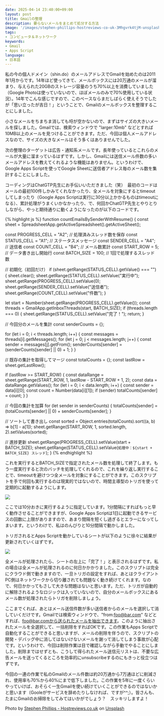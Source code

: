 ```yaml
---
date: 2025-04-14 23:40:00+09:00
layout: post
title: Gmailの整理
description: 要らないメールをまとめて処分する方法
image: '/images/stephen-phillips-hostreviews-co-uk-3Mhgvrk4tjM-unsplash.jpg'
tags:
- コンピュータ＆ネットワーク
keywords:
- Gmail
- Apps Script
language:
- 日本語
---
```


私の今の個人ドメイン（shin.do）のメールアドレスでGmailを始めたのは2011年1月からです。14年ほど使ってきて、メールボックスには20万通のメールが溜まり、与えられた20GBのストレージ容量のうち70%以上を消費していました（Google Photoは使っていないので、ほぼメールのみで70%使用している状況）。14年でこんな感じですので、このペースならまだしばらく使えそうでしたが「思い立ったが吉日！」ということで、Gmailのメールボックスを整理することにしました。

小さなメールをちまちま消しても埒が空かないので、まずはサイズの大きいメールを探しました。Gmailでは、検索ウィンドウで "larger:10mb" などとすれば10MB以上のメールを見つけることができます。ただ、今回は個人メールアドレスなので、サイズの大きなメールはそう多くはありませんでした。

次の整理のターゲットは広告・通知系メールです。長年使っているとこれらのメールが大量に溜まっているはずです。しかし、Gmailには送信メール件数の多いメールアドレスを教えてくれるような機能はありません。というわけで、Google Apps Scriptを使ってGoogle Sheetに送信者アドレス毎のメール数を集計することにしました。

コーディングはChatGTP先生にお手伝いいただきました（笑）　最初のコードはメールの最初100件しかみてくれなかったり、全メールを対象にするとtimeoutしてしまったり（Google Apps Scriptは実行に30分以上かかるものはtimeoutになる）、累計処理がうまくいかなかったり、で、何回かChatGTP先生とやりとりしながら、やっと期待通りに動くようになったのが以下のコードです。

{% highlight js %}
function countEmailsBySenderWithResume() {
  const sheet = SpreadsheetApp.getActiveSpreadsheet().getActiveSheet();

  const PROGRESS_CELL = "A2"; // 処理済みスレッド数を保存
  const STATUS_CELL = "A1";   // ステータスメッセージ
  const SENDER_CELL = "A4";   // 送信者
  const COUNT_CELL = "B4";    // メール数累計
  const START_ROW = 5;        // データ書き出し開始行
  const BATCH_SIZE = 100;     // 1回で処理するスレッド数

  // 初期化（初回だけ）
  if (sheet.getRange(STATUS_CELL).getValue() === "") {
    sheet.clear();
    sheet.getRange(STATUS_CELL).setValue("実行中");
    sheet.getRange(PROGRESS_CELL).setValue(0);
    sheet.getRange(SENDER_CELL).setValue("送信者");
    sheet.getRange(COUNT_CELL).setValue("件数");
  }

  let start = Number(sheet.getRange(PROGRESS_CELL).getValue());
  const threads = GmailApp.getInboxThreads(start, BATCH_SIZE);
  if (threads.length === 0) {
    sheet.getRange(STATUS_CELL).setValue("完了！");
    return;
  }

  // 今回分のメールを集計
  const senderCounts = {};

  for (let i = 0; i < threads.length; i++) {
    const messages = threads[i].getMessages();
    for (let j = 0; j < messages.length; j++) {
      const sender = messages[j].getFrom();
      senderCounts[sender] = (senderCounts[sender] || 0) + 1;
    }
  }

  // 既存の集計を取得してマージ
  const totalCounts = {};
  const lastRow = sheet.getLastRow();

  if (lastRow >= START_ROW) {
    const dataRange = sheet.getRange(START_ROW, 1, lastRow - START_ROW + 1, 2);
    const data = dataRange.getValues();
    for (let i = 0; i < data.length; i++) {
      const sender = data[i][0];
      const count = Number(data[i][1]);
      if (sender) totalCounts[sender] = count;
    }
  }

  // 今回の集計を加算
  for (let sender in senderCounts) {
    totalCounts[sender] = (totalCounts[sender] || 0) + senderCounts[sender];
  }

  // ソートして書き出し
  const sorted = Object.entries(totalCounts).sort((a, b) => b[1] - a[1]);
  sheet.getRange(START_ROW, 1, sorted.length, 2).setValues(sorted);

  // 進捗更新
  sheet.getRange(PROGRESS_CELL).setValue(start + BATCH_SIZE);
  sheet.getRange(STATUS_CELL).setValue(`処理中：${start + BATCH_SIZE} スレッド`);
}
{% endhighlight %}

これを実行するとBATCH_SIZEで指定されたメール数を処理して終了します。もう一度実行すると次のバッチを処理してくれるので、これを繰り返し実行することで、timeoutを避けつつ全メールを対象にすることができます。このスクリプトを手で何回も実行するのは現実的ではないので、時間主導型のトリガを使って定期的に起動するようにします。

![]({{site.baseurl}}/images/time-based-triggering.png)

ここでは10分おきに実行するように指定しています。1分間隔にすればもっと早く動作させることができますが、Google Apps Scriptは1日に起動できるサービスの回数に上限がありますので、あまり間隔を短くし過ぎるとエラーになってしまいます。というわけで、私はのんびりと10分間隔で動かしました。

トリガされるとApps Scriptを動かしているシートが以下のように徐々に結果が更新されていくはずです。

![]({{site.baseurl}}/images/result-sheet-mosaic.png)

全メールが処理されたら、シートの左上に「完了！」と表示されるはずです。私の場合は全メールが処理されるのに何日かかかりました。このスクリプトは完全にクラウド側で動きますので、一旦トリガの設定をすれば、あとはクライアントPC側はネットワークから切り離されても問題なく動き続けてくれます。なので、何日かかってもさして大きな問題はないと思います。ただ、トリガが自動的に解除されるようなロジックは入っていないので、自分のメールボックスにあるメール数が処理されたらトリガを削除しましょう。

ここまでくれば、あとはメール送信件数が多い送信者からのメールを選択して消していくだけです。Gmailでは検索ウィンドウで、"from:foo@bar.com" などとすれば、foo@bar.comから送られたメールを抽出できます。このように抽出されたメールを全選択して、一括削除をすればOKです。この作業もApps Scriptで自動化することができると思いますが、メールの削除を伴うので、スクリプトの開発・デバッグ中に消してはないけないメールを謝って消してしまう事故が心配です。というわけで、今回は削除作業は目で確認しながら手動でやることにしました。削除まではせずとも、こうして得られたメール送信元リストは、不要な広告メールを送ってくるところを効率的にunsubscribeするのにもきっと役立つはずです。

今回の一連の作業で私のGmailのメール件数は約20万通から7万通ほどに削減され、使用率も70%から40%にまで低下しました。この作業を5年に一度くらいやっていけば、おそらく一生Gmailを使い続けていくことができるのではないかと思います（Gooleがサービスを辞めたりしなければ、ですが^^;）。皆さんも、たまにGmailのお掃除をしてみてはいかがでしょう？　スッキリしますよ！

Photo by <a href="https://unsplash.com/@hostreviews?utm_content=creditCopyText&utm_medium=referral&utm_source=unsplash">Stephen Phillips - Hostreviews.co.uk</a> on <a href="https://unsplash.com/photos/black-laptop-computer-3Mhgvrk4tjM?utm_content=creditCopyText&utm_medium=referral&utm_source=unsplash">Unsplash</a>
